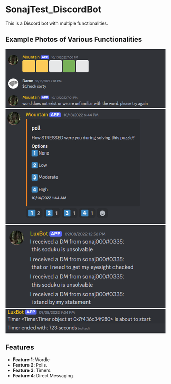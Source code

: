 # SonajTest_DiscordBot
This is a Discord bot with multiple functionalities.

## Example Photos of Various Functionalities


![Screenshot of the project](Wordle.png)
![Screenshot of the project](poll.png)
![Screenshot of the project](Directdm.png)
![Screenshot of the project](timer.png)

## Features

- **Feature 1**: Wordle
- **Feature 2**: Polls.
- **Feature 3**: Timers.
- **Feature 4**: Direct Messaging


